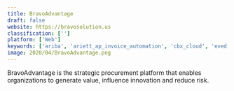 ```yaml
---
title: BravoAdvantage
draft: false 
website: https://bravosolution.us
classification: ['']
platform: ['Web']
keywords: ['ariba', 'ariett_ap_invoice_automation', 'cbx_cloud', 'eved', 'exxpedite', 'handshake', 'ivalua', 'ombud', 'procurify', 'proqura', 'smart_by_gep', 'sciquest', 'synertrade_accelerate', 'tradogram', 'vendx_by_mavenvista', 'webreq', 'xeeva']
image: 2020/04/BravoAdvantage.png
---
```

BravoAdvantage is the strategic procurement platform that enables organizations to generate value, influence innovation and reduce risk.